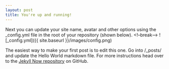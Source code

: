 ```yaml
---
layout: post
title: You're up and running!
---
```


Next you can update your site name, avatar and other options using the _config.yml file in the root of your repository (shown below).
<!–break–>
![_config.yml]({{ site.baseurl }}/images/config.png)

The easiest way to make your first post is to edit this one. Go into /_posts/ and update the Hello World markdown file. For more instructions head over to the [Jekyll Now repository](https://github.com/barryclark/jekyll-now) on GitHub.
